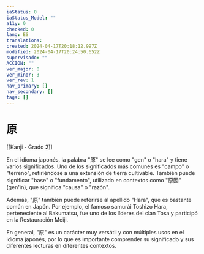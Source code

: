 ```yaml
---
iaStatus: 0
iaStatus_Model: ""
a11y: 0
checked: 0
lang: ES
translations: 
created: 2024-04-17T20:18:12.997Z
modified: 2024-04-17T20:24:50.652Z
supervisado: ""
ACCION: ""
ver_major: 0
ver_minor: 3
ver_rev: 1
nav_primary: []
nav_secondary: []
tags: []
---
```

# 原

[[Kanji - Grado 2]]

En el idioma japonés, la palabra "原" se lee como "gen" o "hara" y tiene varios significados. Uno de los significados 
más comunes es "campo" o "terreno", refiriéndose a una extensión de tierra cultivable. También puede significar "base" o "fundamento", utilizado en contextos como "原因" (gen'in), que significa "causa" o "razón".

Además, "原" también puede referirse al apellido "Hara", que es bastante común en Japón. Por ejemplo, el famoso samurái Toshizo Hara, perteneciente al Bakumatsu, fue uno de los líderes del clan Tosa y participó en la Restauración Meiji.

En general, "原" es un carácter muy versátil y con múltiples usos en el idioma japonés, por lo que es importante comprender su significado y sus diferentes lecturas en diferentes contextos.

